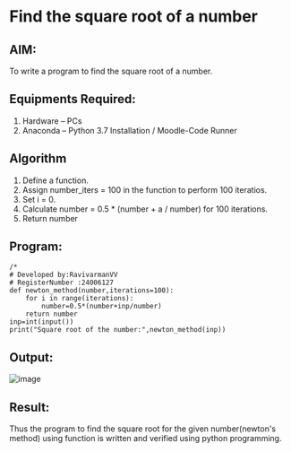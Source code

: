 # Find the square root of a number

## AIM:
To write a program to find the square root of a number.

## Equipments Required:
1. Hardware – PCs
2. Anaconda – Python 3.7 Installation / Moodle-Code Runner

## Algorithm
1. Define a function.
2. Assign number_iters = 100 in the function to perform 100 iteratios.
3. Set i = 0.
4. Calculate  number = 0.5 * (number + a / number) for 100 iterations.
5. Return number

## Program:
```
/*
# Developed by:RavivarmanVV
# RegisterNumber :24006127
def newton_method(number,iterations=100):
    for i in range(iterations):
        number=0.5*(number+inp/number)
    return number
inp=int(input())
print("Square root of the number:",newton_method(inp))
```

## Output:

![image](https://github.com/user-attachments/assets/5cb69241-09d4-4c95-b6d8-fd86773a580f)


## Result:
Thus the program to find the square root for the given number(newton's method) using function is written and verified using python programming.
